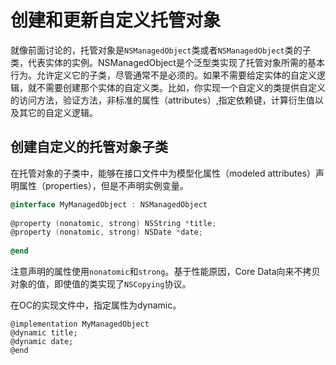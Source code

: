# 创建和更新自定义托管对象
就像前面讨论的，托管对象是`NSManagedObject`类或者`NSManagedObject`类的子类，代表实体的实例。NSManagedObject是个泛型类实现了托管对象所需的基本行为。允许定义它的子类，尽管通常不是必须的。如果不需要给定实体的自定义逻辑，就不需要创建那个实体的自定义类。比如，你实现一个自定义的类提供自定义的访问方法，验证方法，非标准的属性（attributes）,指定依赖键，计算衍生值以及其它的自定义逻辑。


## 创建自定义的托管对象子类
在托管对象的子类中，能够在接口文件中为模型化属性（modeled attributes）声明属性（properties），但是不声明实例变量。

```objective-c
@interface MyManagedObject : NSManagedObject
 
@property (nonatomic, strong) NSString *title;
@property (nonatomic, strong) NSDate *date;
 
@end
```
注意声明的属性使用`nonatomic`和`strong`。基于性能原因，Core Data向来不拷贝对象的值，即使值的类实现了`NSCopying`协议。

在OC的实现文件中，指定属性为dynamic。
```
@implementation MyManagedObject
@dynamic title;
@dynamic date;
@end
```










